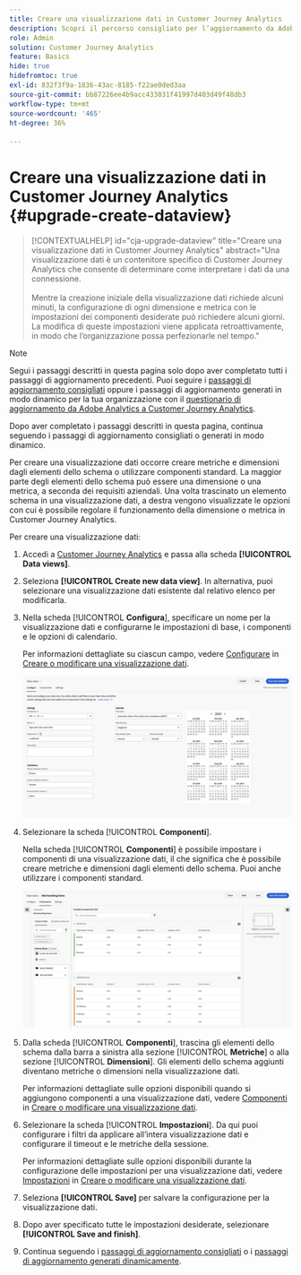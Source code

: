 ```yaml
---
title: Creare una visualizzazione dati in Customer Journey Analytics
description: Scopri il percorso consigliato per l’aggiornamento da Adobe Analytics a Customer Journey Analytics
role: Admin
solution: Customer Journey Analytics
feature: Basics
hide: true
hidefromtoc: true
exl-id: 832f3f9a-1836-43ac-8185-f22ae0ded3aa
source-git-commit: bb87226ee4b9acc433031f41997d403d49f48db3
workflow-type: tm+mt
source-wordcount: '465'
ht-degree: 36%

---
```


# Creare una visualizzazione dati in Customer Journey Analytics {#upgrade-create-dataview}

<!-- markdownlint-disable MD034 -->

>[!CONTEXTUALHELP]
>id="cja-upgrade-dataview"
>title="Creare una visualizzazione dati in Customer Journey Analytics"
>abstract="Una visualizzazione dati è un contenitore specifico di Customer Journey Analytics che consente di determinare come interpretare i dati da una connessione.<br><br>Mentre la creazione iniziale della visualizzazione dati richiede alcuni minuti, la configurazione di ogni dimensione e metrica con le impostazioni dei componenti desiderate può richiedere alcuni giorni. La modifica di queste impostazioni viene applicata retroattivamente, in modo che l’organizzazione possa perfezionarle nel tempo."

<!-- markdownlint-enable MD034 -->

>[!NOTE]
> 
>Segui i passaggi descritti in questa pagina solo dopo aver completato tutti i passaggi di aggiornamento precedenti. Puoi seguire i [passaggi di aggiornamento consigliati](/help/getting-started/cja-upgrade/cja-upgrade-recommendations.md#recommended-upgrade-steps-for-most-organizations) oppure i passaggi di aggiornamento generati in modo dinamico per la tua organizzazione con il [questionario di aggiornamento da Adobe Analytics a Customer Journey Analytics](https://gigazelle.github.io/cja-ttv/).
>
>Dopo aver completato i passaggi descritti in questa pagina, continua seguendo i passaggi di aggiornamento consigliati o generati in modo dinamico.

<!-- Should we single source this instead of duplicate it? The following steps were copied from: /help/data-views/create-dataview.md -->

Per creare una visualizzazione dati occorre creare metriche e dimensioni dagli elementi dello schema o utilizzare componenti standard. La maggior parte degli elementi dello schema può essere una dimensione o una metrica, a seconda dei requisiti aziendali. Una volta trascinato un elemento schema in una visualizzazione dati, a destra vengono visualizzate le opzioni con cui è possibile regolare il funzionamento della dimensione o metrica in Customer Journey Analytics.

Per creare una visualizzazione dati:

1. Accedi a [Customer Journey Analytics](https://analytics.adobe.com) e passa alla scheda **[!UICONTROL Data views]**.

1. Seleziona **[!UICONTROL Create new data view]**. In alternativa, puoi selezionare una visualizzazione dati esistente dal relativo elenco per modificarla.

1. Nella scheda [!UICONTROL **Configura**], specificare un nome per la visualizzazione dati e configurarne le impostazioni di base, i componenti e le opzioni di calendario.

   Per informazioni dettagliate su ciascun campo, vedere [Configurare](/help/data-views/create-dataview.md#configure) in [Creare o modificare una visualizzazione dati](/help/data-views/create-dataview.md).

   ![Configurare una visualizzazione dati](assets/dataview-configure.png)

1. Selezionare la scheda [!UICONTROL **Componenti**].

   Nella scheda [!UICONTROL **Componenti**] è possibile impostare i componenti di una visualizzazione dati, il che significa che è possibile creare metriche e dimensioni dagli elementi dello schema. Puoi anche utilizzare i componenti standard.

   ![Scheda Componenti](assets/dataview-components.png)

1. Dalla scheda [!UICONTROL **Componenti**], trascina gli elementi dello schema dalla barra a sinistra alla sezione [!UICONTROL **Metriche**] o alla sezione [!UICONTROL **Dimensioni**]. Gli elementi dello schema aggiunti diventano metriche o dimensioni nella visualizzazione dati.

   Per informazioni dettagliate sulle opzioni disponibili quando si aggiungono componenti a una visualizzazione dati, vedere [Componenti](/help/data-views/create-dataview.md#components) in [Creare o modificare una visualizzazione dati](/help/data-views/create-dataview.md).

1. Selezionare la scheda [!UICONTROL **Impostazioni**]. Da qui puoi configurare i filtri da applicare all’intera visualizzazione dati e configurare il timeout e le metriche della sessione.

   Per informazioni dettagliate sulle opzioni disponibili durante la configurazione delle impostazioni per una visualizzazione dati, vedere [Impostazioni](/help/data-views/create-dataview.md#settings) in [Creare o modificare una visualizzazione dati](/help/data-views/create-dataview.md).

1. Seleziona **[!UICONTROL Save]** per salvare la configurazione per la visualizzazione dati.

1. Dopo aver specificato tutte le impostazioni desiderate, selezionare **[!UICONTROL Save and finish]**.

1. Continua seguendo i [passaggi di aggiornamento consigliati](/help/getting-started/cja-upgrade/cja-upgrade-recommendations.md#recommended-upgrade-steps-for-most-organizations) o i [passaggi di aggiornamento generati dinamicamente](https://gigazelle.github.io/cja-ttv/).

